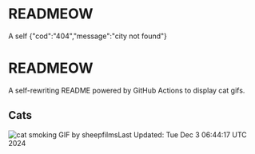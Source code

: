 # READMEOW

A self
{"cod":"404","message":"city not found"}
# READMEOW

A self-rewriting README powered by GitHub Actions to display cat gifs.

## Cats

![cat smoking GIF by sheepfilms](https://media4.giphy.com/media/l0ExdMHUDKteztyfe/200.gif?cid=9acd02dauifutzko9jnzwp0wdp35026ve380lyqyz5zncqf8&ep=v1_gifs_search&rid=200.gif&ct=g)Last Updated: Tue Dec  3 06:44:17 UTC 2024

